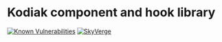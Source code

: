 # Kodiak component and hook library

[![Known Vulnerabilities](https://snyk.io/test/github/skyverge/kodiak/badge.svg)](https://snyk.io/test/github/skyverge/kodiak)
[![SkyVerge](https://circleci.com/gh/skyverge/kodiak-ui.svg?style=svg)](https://circleci.com/gh/skyverge/kodiak-ui)
